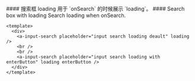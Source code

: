 <cn>
#### 搜索框 loading
用于 `onSearch` 的时候展示 `loading`。
</cn>

<us>
#### Search box with loading
Search loading when onSearch.
</us>

```tpl
<template>
  <div>
    <a-input-search placeholder="input search loading deault" loading />
    <br />
    <br />
    <a-input-search placeholder="input search loading with enterButton" loading enterButton />
  </div>
</template>
```
